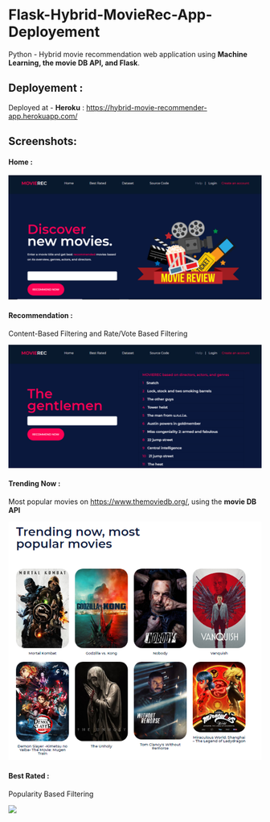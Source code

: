 # Flask-Hybrid-MovieRec-App-Deployement
Python - Hybrid movie recommendation web application using **Machine Learning, the movie DB API, and Flask**.

## Deployement :

Deployed at - **Heroku** : https://hybrid-movie-recommender-app.herokuapp.com/

## Screenshots:

#### Home :

<img src="https://github.com/GitTeaching/Flask-Hybrid-MovieRec-App-Deployement/blob/master/movie_rec/static/img/Screenshots/Home.png" width=700/>

#### Recommendation :

Content-Based Filtering  and  Rate/Vote Based Filtering

<img src="https://github.com/GitTeaching/Flask-Hybrid-MovieRec-App-Deployement/blob/master/movie_rec/static/img/Screenshots/Recommended.png" width=700/>

#### Trending Now :

Most popular movies on https://www.themoviedb.org/, using the **movie DB API**

<img src="https://github.com/GitTeaching/Flask-Hybrid-MovieRec-App-Deployement/blob/master/movie_rec/static/img/Screenshots/TrendingNow.png" width=700/>

#### Best Rated : 

Popularity Based Filtering

<img src="![Imgur](https://imgur.com/lD8dNA0)" width=700/>

